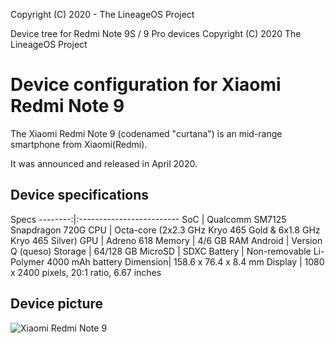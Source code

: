 Copyright (C) 2020 - The LineageOS Project

Device tree for Redmi Note 9S / 9 Pro devices
Copyright (C) 2020 The LineageOS Project
 
  Device configuration for Xiaomi Redmi Note 9 
  ============================================
 
  The Xiaomi Redmi Note 9 (codenamed "curtana") is an mid-range 
smartphone from Xiaomi(Redmi).
 
  It was announced and released in April 2020.
 
  ## Device specifications
 
  Specs
--------:|:-------------------------
   SoC   | Qualcomm SM7125 Snapdragon 720G
   CPU   | Octa-core (2x2.3 GHz Kryo 465 Gold & 6x1.8 GHz Kryo 465 Silver)
   GPU   | Adreno 618
Memory   | 4/6 GB RAM
Android  | Version Q (queso)
Storage  | 64/128 GB
MicroSD  | SDXC
Battery  | Non-removable Li-Polymer 4000 mAh battery
Dimension| 158.6 x 76.4 x 8.4 mm
Display  | 1080 x 2400 pixels, 20:1 ratio, 6.67 inches
 
 
  ## Device picture
 
  ![Xiaomi Redmi Note 9 ](https://fdn2.gsmarena.com/vv/pics/xiaomi/xiaomi-redmi-note-9-pro-1.jpg "Xiaomi Redmi Note 9")
